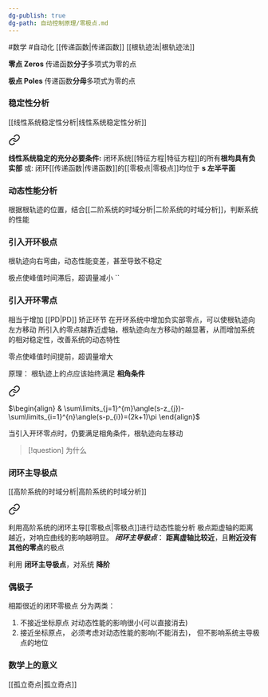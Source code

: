 ```yaml
---
dg-publish: true
dg-path: 自动控制原理/零极点.md
---
```

#数学 #自动化
[[传递函数\|传递函数]]    [[根轨迹法\|根轨迹法]]

**零点   Zeros**
传递函数**分子**多项式为零的点

**极点   Poles**
传递函数**分母**多项式为零的点

### 稳定性分析
[[线性系统稳定性分析\|线性系统稳定性分析]]

<div class="transclusion internal-embed is-loaded"><a class="markdown-embed-link" href="//#965270" aria-label="Open link"><svg xmlns="http://www.w3.org/2000/svg" width="24" height="24" viewBox="0 0 24 24" fill="none" stroke="currentColor" stroke-width="2" stroke-linecap="round" stroke-linejoin="round" class="svg-icon lucide-link"><path d="M10 13a5 5 0 0 0 7.54.54l3-3a5 5 0 0 0-7.07-7.07l-1.72 1.71"></path><path d="M14 11a5 5 0 0 0-7.54-.54l-3 3a5 5 0 0 0 7.07 7.07l1.71-1.71"></path></svg></a><div class="markdown-embed">



**线性系统稳定的充分必要条件:**
闭环系统[[特征方程\|特征方程]]的所有**根均具有负实部**
或:  闭环[[传递函数\|传递函数]]的[[零极点\|零极点]]均位于 **s 左半平面** 

</div></div>


### 动态性能分析
根据根轨迹的位置，结合[[二阶系统的时域分析\|二阶系统的时域分析]]，判断系统的性能

### 引入开环极点
根轨迹向右弯曲，动态性能变差，甚至导致不稳定

极点使峰值时间滞后，超调量减小
``
### 引入开环零点
相当于增加 [[PD\|PD]] 矫正环节
在开环系统中增加负实部零点，可以使根轨迹向左方移动
所引入的零点越靠近虚轴，根轨迹向左方移动的越显著，从而增加系统的相对稳定性，改善系统的动态特性

零点使峰值时间提前，超调量增大

原理：
根轨迹上的点应该始终满足 **相角条件**

<div class="transclusion internal-embed is-loaded"><a class="markdown-embed-link" href="//#90666d" aria-label="Open link"><svg xmlns="http://www.w3.org/2000/svg" width="24" height="24" viewBox="0 0 24 24" fill="none" stroke="currentColor" stroke-width="2" stroke-linecap="round" stroke-linejoin="round" class="svg-icon lucide-link"><path d="M10 13a5 5 0 0 0 7.54.54l3-3a5 5 0 0 0-7.07-7.07l-1.72 1.71"></path><path d="M14 11a5 5 0 0 0-7.54-.54l-3 3a5 5 0 0 0 7.07 7.07l1.71-1.71"></path></svg></a><div class="markdown-embed">



$\begin{align}
 & \sum\limits_{j=1}^{m}\angle(s-z_{j})-\sum\limits_{i=1}^{n}\angle(s-p_{i})=(2k+1)\pi
\end{align}$

</div></div>

当引入开环零点时，仍要满足相角条件，根轨迹向左移动
>[!question] 
>为什么
### 闭环主导极点
[[高阶系统的时域分析\|高阶系统的时域分析]]

<div class="transclusion internal-embed is-loaded"><a class="markdown-embed-link" href="//#14117d" aria-label="Open link"><svg xmlns="http://www.w3.org/2000/svg" width="24" height="24" viewBox="0 0 24 24" fill="none" stroke="currentColor" stroke-width="2" stroke-linecap="round" stroke-linejoin="round" class="svg-icon lucide-link"><path d="M10 13a5 5 0 0 0 7.54.54l3-3a5 5 0 0 0-7.07-7.07l-1.72 1.71"></path><path d="M14 11a5 5 0 0 0-7.54-.54l-3 3a5 5 0 0 0 7.07 7.07l1.71-1.71"></path></svg></a><div class="markdown-embed">



利用高阶系统的闭环主导[[零极点\|零极点]]进行动态性能分析
极点距虚轴的距离越近，对响应曲线的影响越明显。
***闭环主导极点***：
**距离虚轴比较近**，且**附近没有其他的零点**的极点 

</div></div>

利用 **闭环主导极点**，对系统 **降阶**
### 偶极子
相距很近的闭环零极点
分为两类：
1. 不接近坐标原点
	对动态性能的影响很小(可以直接消去)
2. 接近坐标原点，
	必须考虑对动态性能的影响(不能消去)，
	但不影响系统主导极点的地位

### 数学上的意义
[[孤立奇点\|孤立奇点]]


